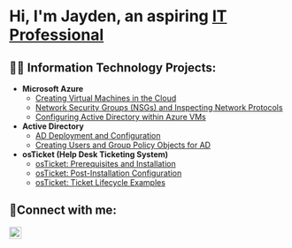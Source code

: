 <h1>Hi, I'm Jayden, an aspiring <a href="https://www.linkedin.com/in/jayden-skanes/">IT Professional</a></h1>

<h2>👨‍💻 Information Technology Projects:</h2>

- <b>Microsoft Azure</b>
  - [Creating Virtual Machines in the Cloud](https://github.com/jayskano/vm-creation)
  - [Network Security Groups (NSGs) and Inspecting Network Protocols](https://github.com/jayskano/azure-network-protocols)
  - [Configuring Active Directory within Azure VMs](https://github.com/jayskano/configure-ad)
- <b>Active Directory</b>
  - [AD Deployment and Configuration](https://github.com/jayskano/ad-deployment)
  - [Creating Users and Group Policy Objects for AD](https://github.com/jayskano/users-group-policy)
- <b>osTicket (Help Desk Ticketing System)</b>
  - [osTicket: Prerequisites and Installation](https://github.com/jayskano/osticket-prereqs)
  - [osTicket: Post-Installation Configuration](https://github.com/jayskano/post-install-config)
  - [osTicket: Ticket Lifecycle Examples](https://github.com/jayskano/ticket-lifecycle)


<h2>🤳Connect with me:</h2>

[<img align="left" alt="Josh | LinkedIn" width="22px" src="https://cdn.jsdelivr.net/npm/simple-icons@v3/icons/linkedin.svg" />][linkedin]

[linkedin]: https://www.linkedin.com/in/jayden-skanes/
